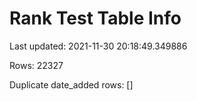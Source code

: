 # Rank Test Table Info
Last updated: 2021-11-30 20:18:49.349886

Rows: 22327

Duplicate date_added rows: []

